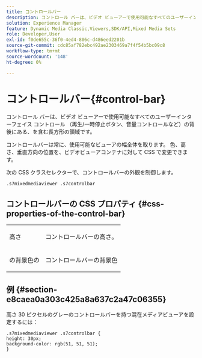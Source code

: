 ```yaml
---
title: コントロールバー
description: コントロール バーは、ビデオ ビューアーで使用可能なすべてのユーザーインターフェイス コントロール （再生/一時停止ボタン、音量コントロールなど）の背後にある、を含む長方形の領域です。
solution: Experience Manager
feature: Dynamic Media Classic,Viewers,SDK/API,Mixed Media Sets
role: Developer,User
exl-id: f0de655c-36f0-4ed4-806c-d486eed2201b
source-git-commit: cdc85af782ebc492ae2303469a7f4f54b5bc09c8
workflow-type: tm+mt
source-wordcount: '148'
ht-degree: 0%

---
```


# コントロールバー{#control-bar}

コントロール バーは、ビデオ ビューアーで使用可能なすべてのユーザーインターフェイス コントロール （再生/一時停止ボタン、音量コントロールなど）の背後にある、を含む長方形の領域です。

<!--<a id="section_061E550C1C1D4DB2BD663A898895B38C"></a>-->

コントロールバーは常に、使用可能なビューアの幅全体を取ります。 色、高さ、垂直方向の位置を、ビデオビューアコンテナに対して CSS で変更できます。

次の CSS クラスセレクターで、コントロールバーの外観を制御します。

```
.s7mixedmediaviewer .s7controlbar
```

## コントロールバーの CSS プロパティ {#css-properties-of-the-control-bar}

<table id="table_C48C56E696304C9BAFEE71BA9EA9A174"> 
 <tbody> 
  <tr> 
   <td colname="col1"> <p> <span class="codeph"> 高さ </span> </p> </td> 
   <td colname="col2"> <p>コントロールバーの高さ。 </p> </td> 
  </tr> 
  <tr> 
   <td colname="col1"> <p> <span class="codeph"> の背景色の </span> </p> </td> 
   <td colname="col2"> <p>コントロールバーの背景色 </p> </td> 
  </tr> 
 </tbody> 
</table>

## 例 {#section-e8caea0a303c425a8a637c2a47c06355}

高さ 30 ピクセルのグレーのコントロールバーを持つ混在メディアビューアを設定するには：

```
.s7mixedmediaviewer .s7controlbar {  
height: 30px; 
background-color: rgb(51, 51, 51); 
}
```
